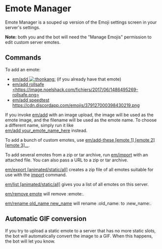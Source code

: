 # Emote Manager

Emote Manager is a souped up version of the Emoji settings screen in your server's settings.

**Note:** both you and the bot will need the "Manage Emojis" permission to edit custom server emotes.

## Commands

<p>
	To add an emote:
	<ul>
		<li><u>em/add <img class="emote" src="https://cdn.discordapp.com/emojis/407347328606011413.png?v=1&size=32" alt=":thonkang:" title=":thonkang:"></u> (if you already have that emote)
		<li><u>em/add rollsafe &lt;https://image.noelshack.com/fichiers/2017/06/1486495269-rollsafe.png&gt;</u>
		<li><u>em/add speedtest https://cdn.discordapp.com/emojis/379127000398430219.png</u>
	</ul>
	If you invoke <u>em/add</u> with an image upload, the image will be used as the emote image, and the filename will be used as the emote name. To choose a different name, simply run it like<br>
	<u>em/add your_emote_name_here</u> instead.
</p>

<p>
	To add a bunch of custom emotes, use <u>em/add-these [emote 1] [emote 2] [emote 3]&hellip;</u>.
</p>

<p>
    To add several emotes from a zip or tar archive, run <u>em/import</u> with an attached file.
    You can also pass a URL to a zip or tar archive.
</p>

<p>
    <u>em/export [animated/static/all]</u> creates a zip file of all emotes
    suitable for use with the <u>import</u> command.
</p>

<p>
	<u>em/list [animated/static/all]</u> gives you a list of all emotes on this server.
</p>

<p>
	<u>em/remove emote</u> will remove :emote:.
</p>

<p>
	<u>em/rename old_name new_name</u> will rename :old_name: to :new_name:.
</p>

## Automatic GIF conversion

If you try to upload a static emote to a server that has no more static slots, the bot will automatically convert the image to a GIF.
When this happens, the bot will let you know.
